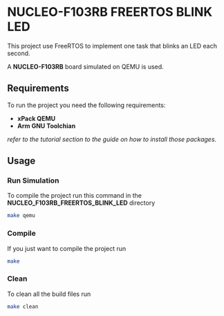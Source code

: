 # NUCLEO-F103RB FREERTOS BLINK LED

This project use FreeRTOS to implement one task that blinks an LED each second.

A **NUCLEO-F103RB** board simulated on QEMU is used.

## Requirements

To run the project you need the following requirements:

- **xPack QEMU**
- **Arm GNU Toolchian**

_refer to the tutorial section to the guide on how to install those packages._

## Usage

### Run Simulation

To compile the project run this command in the **NUCLEO_F103RB_FREERTOS_BLINK_LED** directory

```bash
make qemu
```

### Compile

If you just want to compile the project run

```bash
make
```

### Clean

To clean all the build files run

```bash
make clean
```
